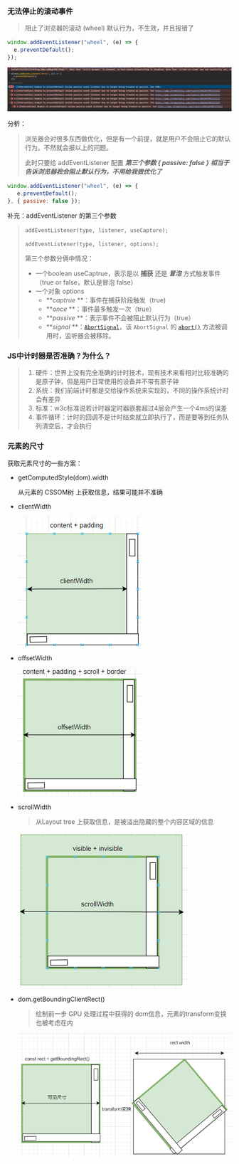 ### 无法停止的滚动事件

> 阻止了浏览器的滚动 (wheel) 默认行为，不生效，并且报错了

```js
window.addEventListener("wheel", (e) => {
  e.preventDefault();
});
```

![1702855882029](image/杂七杂八/1702855882029.png)

分析：

> 浏览器会对很多东西做优化，但是有一个前提，就是用户不会阻止它的默认行为。不然就会报以上的问题。
>
> 此时只要给 addEventListener 配置 ***第三个参数 { passive: false } 相当于告诉浏览器我会阻止默认行为，不用给我做优化了***

```js
window.addEventListener("wheel", (e) => {
   e.preventDefault();
}, { passive: false });
```

补充：addEventListener 的第三个参数

> `addEventListener(type, listener, useCapture);`
>
> `addEventListener(type, listener, options);`
>
> 第三个参数分俩中情况：
>
> * 一个boolean useCaptrue，表示是以 **捕获** 还是 ***冒泡*** 方式触发事件（true or false，默认是冒泡 false）
> * 一个对象 options
>   * ***captrue* **：事件在捕获阶段触发（true)
>   * ***once* **：事件最多触发一次（true）
>   * ***passive* **：表示事件不会被阻止默认行为（true）
>   * ***signal* **：[`AbortSignal`](https://developer.mozilla.org/zh-CN/docs/Web/API/AbortSignal)，该 `AbortSignal` 的 [`abort()`](https://developer.mozilla.org/zh-CN/docs/Web/API/AbortController/abort "abort()") 方法被调用时，监听器会被移除。

### JS中计时器是否准确？为什么？

> 1. 硬件：世界上没有完全准确的计时技术，现有技术来看相对比较准确的是原子钟，但是用户日常使用的设备并不带有原子钟
> 2. 系统：我们前端计时都是交给操作系统来实现的，不同的操作系统计时会有差异
> 3. 标准：w3c标准说若计时器定时器嵌套超过4层会产生一个4ms的误差
> 4. 事件循环：计时的回调不是计时结束就立即执行了，而是要等到任务队列清空后，才会执行



### 元素的尺寸

获取元素尺寸的一些方案：

* getComputedStyle(dom).width

  从元素的 CSSOM树 上获取信息，结果可能并不准确
* clientWidth

  ![1703030796736](image/杂七杂八/1703030796736.png)
* offsetWidth

  ![1703030817558](image/杂七杂八/1703030817558.png)
* scrollWidth

  > 从Layout tree 上获取信息，是被溢出隐藏的整个内容区域的信息
  >

  ![1703030840133](image/杂七杂八/1703030840133.png)
* dom.getBoundingClientRect()

  > 绘制前一步 GPU 处理过程中获得的 dom信息，元素的transform变换也被考虑在内
  >

  ![1703031385966](image/杂七杂八/1703031385966.png)

